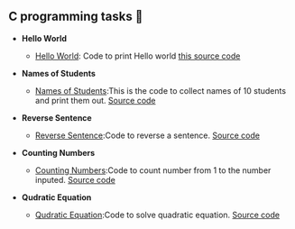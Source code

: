## C programming tasks :page_with_curl:

* **Hello World**
  * [Hello World](https://github.com/Rufuscsc/Csc-235/blob/main/C_hello_world/C_Hello_world.c): Code to print Hello world  [this source code](https://github.com/Rufuscsc/Csc-235/blob/main/C_hello_world/C_Hello_world.c)


* **Names of Students**
  * [Names of Students](https://github.com/Rufuscsc/Csc-235/blob/main/C_name/C_name.c):This is the code to collect names of 10 students and print them out. [Source code](https://github.com/Rufuscsc/Csc-235/blob/main/C_name/C_name.c)

* **Reverse Sentence**
  * [Reverse Sentence](https://github.com/Rufuscsc/Csc-235/blob/main/C_reverse/Reverse.c):Code to reverse a sentence.  [Source code](https://github.com/Rufuscsc/Csc-235/blob/main/C_reverse/Reverse.c)

* **Counting Numbers**
  * [Counting Numbers](https://github.com/Rufuscsc/Csc-235/blob/main/C_1-N/C_1-n.c):Code to count number from 1 to the number inputed.  [Source code](https://github.com/Rufuscsc/Csc-235/blob/main/C_1-N/C_1-n.c)

* **Qudratic Equation**
  * [Qudratic Equation](https://github.com/Rufuscsc/Csc-235/blob/main/C_quadric/C_quadratic.c):Code to solve quadratic equation.  [Source code](https://github.com/Rufuscsc/Csc-235/blob/main/C_quadric/C_quadratic.c)
